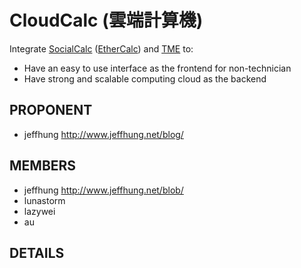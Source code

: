 CloudCalc (雲端計算機)
======================

Integrate [SocialCalc][sc] ([EtherCalc][ec]) and [TME][tme] to:

* Have an easy to use interface as the frontend for non-technician
* Have strong and scalable computing cloud as the backend

PROPONENT
---------

* jeffhung <http://www.jeffhung.net/blog/>

MEMBERS
-------

* jeffhung <http://www.jeffhung.net/blob/>
* lunastorm
* lazywei
* au

DETAILS
-------

[sc]:  https://www.socialtext.net/open/socialcalc
[ec]:  http://ethercalc.tw/
[tme]: http://trendmicro.github.com/tme/

